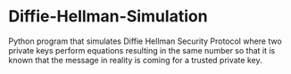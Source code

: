 # Diffie-Hellman-Simulation
Python program that simulates Diffie Hellman Security Protocol where two private keys perform equations resulting in the same number so that it is known that the message in reality is coming for a trusted private key.
